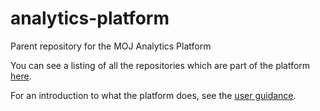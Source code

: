 # analytics-platform
Parent repository for the MOJ Analytics Platform

You can see a listing of all the repositories which are part of the platform [here](https://github.com/ministryofjustice?utf8=%E2%9C%93&q=analytics-platform&type=&language=).

For an introduction to what the platform does, see the [user guidance](https://moj-analytical-services.github.io/platform_user_guidance/quick-start.html#what-is-the-platform).
